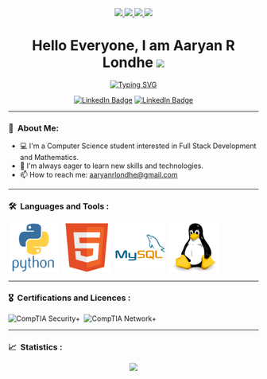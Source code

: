 <!DOCTYPE html>
<html lang="en">
<head>
  <meta charset="UTF-8">
  <meta name="viewport" content="width=device-width, initial-scale=1.0">
</head>
<body>
<div style="text-align: center;">

  <!-- LinkedIn button -->
  <a href="https://www.linkedin.com/in/your-linkedin-id" target="_blank" rel="noopener noreferrer">
    <img src="https://img.shields.io/badge/LinkedIn-Connect-blue?style=flat-square&logo=linkedin">
  </a>

  <!-- Google Scholar button -->
  <a href="https://scholar.google.com/citations?user=your-google-scholar-id" target="_blank" rel="noopener noreferrer">
    <img src="https://img.shields.io/badge/Google%20Scholar-Research-yellow?style=flat-square&logo=google-scholar">
  </a>

  <!-- ORCID button -->
  <a href="https://orcid.org/0000-0000-0000-0000" target="_blank" rel="noopener noreferrer">
    <img src="https://img.shields.io/badge/ORCID-Researcher-green?style=flat-square&logo=orcid">
  </a>

  <!-- Email button -->
  <a href="mailto:your-email@example.com" target="_blank" rel="noopener noreferrer">
    <img src="https://img.shields.io/badge/Email-Contact-green?style=flat-square&logo=gmail">
  </a>

</div>

  <h1 style="text-align: center;">Hello Everyone, I am Aaryan R Londhe <img src="https://media.giphy.com/media/hvRJCLFzcasrR4ia7z/giphy.gif" width="40"></h1>

  <p align="center">
    <a href="https://git.io/typing-svg"><img src="https://readme-typing-svg.demolab.com?font=Fira+Code&weight=600&size=40&pause=1000&color=1086F7&center=true&vCenter=true&width=1000&lines=Cybersecurity+Analyst;Active+Learner;Feel+Free+To+Reach+Out!" alt="Typing SVG" /></a>
  </p>

  <p align="center">
    <a href="https://www.linkedin.com/in/aaryanrlondhe/"><img src="https://img.shields.io/badge/LinkedIn-blue?style=for-the-badge&logo=linkedin&logoColor=white" alt="LinkedIn Badge"></a>
    <a href="https://www.linkedin.com/in/aaryanrlondhe/"><img src="https://img.shields.io/badge/L-blue?style=for-the-badge&logo=linkedin&logoColor=white" alt="LinkedIn Badge"></a>
  </p>

  <hr>

  <h3>🧠 &nbsp;About Me:</h3>

  <ul>
    <li>💻 I'm a Computer Science student interested in Full Stack Development and Mathematics.</li>
    <li>🌱 I'm always eager to learn new skills and technologies.</li>
    <li>📫 How to reach me: <a href="mailto:aaryanrlondhe@gmail.com">aaryanrlondhe@gmail.com</a></li>
  </ul>

  <hr>

  <h3>🛠 &nbsp;Languages and Tools :</h3>
  <p>
    <img src="https://github.com/devicons/devicon/blob/master/icons/python/python-original-wordmark.svg" title="Python" alt="Python" width="100" height="100">&nbsp;
    <img src="https://github.com/devicons/devicon/blob/master/icons/html5/html5-original.svg" title="HTML5" alt="HTML" width="100" height="100">&nbsp;
    <img src="https://github.com/devicons/devicon/blob/master/icons/mysql/mysql-original-wordmark.svg" title="MySQL" alt="MySQL" width="100" height="100">&nbsp;
    <img src="https://github.com/devicons/devicon/blob/master/icons/linux/linux-original.svg" title="Linux" alt="Linux" width="100" height="100">&nbsp;
  </p>

  <hr>

  <h3>🎖️ &nbsp;Certifications and Licences :</h3>
  <p>
    <img src="https://comptiacdn.azureedge.net/webcontent/images/default-source/siteicons/logosecurityplus.svg" title="CompTIA Security+" alt="CompTIA Security+" width="200" height="200">&nbsp;
    <img src="https://comptiacdn.azureedge.net/webcontent/images/default-source/siteicons/logonetworkplus.svg" title="CompTIA Network+" alt="CompTIA Network+" width="200" height="200">&nbsp;
  </p>

  <hr>

  <h3>📈 &nbsp;Statistics :</h3>
  <p style="text-align: center;">
    <img src="http://github-readme-streak-stats.herokuapp.com?user=aaryanrlondhe&theme=sunset-gradient">
  </p>
</body>
</html>
